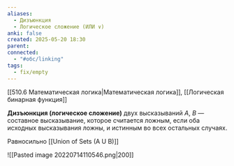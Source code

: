 ```yaml
---
aliases:
  - Дизъюнкция
  - Логическое сложение (ИЛИ ∨)
anki: false
created: 2025-05-20 18:30
parent: 
connected:
  - "#обс/linking"
tags:
  - fix/empty
---
```


[[510.6 Математическая логика|Математическая логика]], [[Логическая бинарная функция]]

**Дизъюнкция (логическое сложение)** двух высказываний $A$, $B$ — составное высказывание, которое считается ложным, если оба исходных высказывания ложны, и истинным во всех остальных случаях.

Равносильно [[Union of Sets (A U B)]]

![[Pasted image 20220714110546.png|200]]